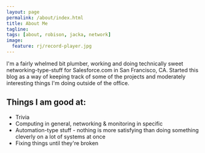 ```yaml
---
layout: page
permalink: /about/index.html
title: About Me
tagline:
tags: [about, robison, jacka, network]
image:
  feature: rj/record-player.jpg
---
```


I'm a fairly whelmed bit plumber, working and doing technically sweet networking-type-stuff for Salesforce.com in San Francisco, CA. Started this blog as a way of keeping track of some of the projects and moderately interesting things I'm doing outside of the office.

## Things I am good at:

* Trivia
* Computing in general, networking & monitoring in specific
* Automation-type stuff - nothing is more satisfying than doing something cleverly on a lot of systems at once
* Fixing things until they're broken

